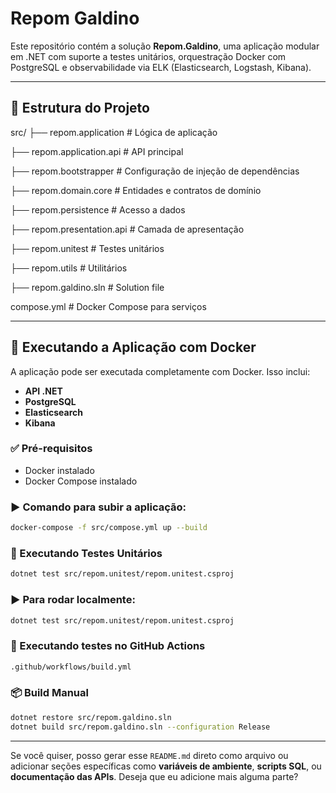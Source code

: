# Repom Galdino

Este repositório contém a solução **Repom.Galdino**, uma aplicação modular em .NET com suporte a testes unitários, orquestração Docker com PostgreSQL e observabilidade via ELK (Elasticsearch, Logstash, Kibana).

---

## 🧱 Estrutura do Projeto

src/
├── repom.application # Lógica de aplicação

├── repom.application.api # API principal

├── repom.bootstrapper # Configuração de injeção de dependências

├── repom.domain.core # Entidades e contratos de domínio

├── repom.persistence # Acesso a dados

├── repom.presentation.api # Camada de apresentação

├── repom.unitest # Testes unitários

├── repom.utils # Utilitários

├── repom.galdino.sln # Solution file

compose.yml # Docker Compose para serviços


---

## 🚀 Executando a Aplicação com Docker

A aplicação pode ser executada completamente com Docker. Isso inclui:

- **API .NET**
- **PostgreSQL**
- **Elasticsearch**
- **Kibana**

### ✅ Pré-requisitos

- Docker instalado
- Docker Compose instalado

### ▶️ Comando para subir a aplicação:

```bash
docker-compose -f src/compose.yml up --build
```

### 🧪 Executando Testes Unitários
```bash
dotnet test src/repom.unitest/repom.unitest.csproj
```

### ▶️ Para rodar localmente:
```bash
dotnet test src/repom.unitest/repom.unitest.csproj
```
### 🧬 Executando testes no GitHub Actions
```bash
.github/workflows/build.yml
```

### 📦 Build Manual
```bash
dotnet restore src/repom.galdino.sln
dotnet build src/repom.galdino.sln --configuration Release
```

---

Se você quiser, posso gerar esse `README.md` direto como arquivo ou adicionar seções específicas como **variáveis de ambiente**, **scripts SQL**, ou **documentação das APIs**. Deseja que eu adicione mais alguma parte?
